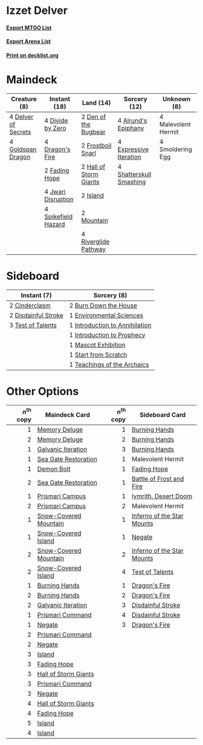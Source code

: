 # Izzet Delver

#### [Export MTGO List](../collection/Izzet%20Delver/Izzet%20Delver.txt)
#### [Export Arena List](../collection/Izzet%20Delver/Izzet%20Delver_arena.txt)
#### [Print on decklist.org](http://decklist.org/?deckmain=4%09Alrund's%20Epiphany%0A4%09Delver%20of%20Secrets%0A2%09Den%20of%20the%20Bugbear%0A4%09Divide%20by%20Zero%0A4%09Dragon's%20Fire%0A4%09Expressive%20Iteration%0A2%09Fading%20Hope%0A2%09Frostboil%20Snarl%0A4%09Goldspan%20Dragon%0A2%09Hall%20of%20Storm%20Giants%0A2%09Island%0A4%09Jwari%20Disruption%0A4%09Malevolent%20Hermit%0A2%09Mountain%0A4%09Riverglide%20Pathway%0A4%09Shatterskull%20Smashing%0A4%09Smoldering%20Egg%0A4%09Spikefield%20Hazard&deckside=2%09Burn%20Down%20the%20House%0A2%09Cinderclasm%0A2%09Disdainful%20Stroke%0A1%09Environmental%20Sciences%0A1%09Introduction%20to%20Annihilation%0A1%09Introduction%20to%20Prophecy%0A1%09Mascot%20Exhibition%0A1%09Start%20from%20Scratch%0A1%09Teachings%20of%20the%20Archaics%0A3%09Test%20of%20Talents)
# Maindeck

|                                         Creature (8)                                         |                                         Instant (18)                                         |                                            Land (14)                                            |                                           Sorcery (12)                                           |    Unknown (8)    |
|----------------------------------------------------------------------------------------------|----------------------------------------------------------------------------------------------|-------------------------------------------------------------------------------------------------|--------------------------------------------------------------------------------------------------|-------------------|
|4 [Delver of Secrets](http://gatherer.wizards.com/Pages/Card/Details.aspx?multiverseid=226749)|4 [Divide by Zero](http://gatherer.wizards.com/Pages/Card/Details.aspx?multiverseid=513518)   |2 [Den of the Bugbear](http://gatherer.wizards.com/Pages/Card/Details.aspx?multiverseid=527541)  |4 [Alrund's Epiphany](http://gatherer.wizards.com/Pages/Card/Details.aspx?multiverseid=503648)    |4 Malevolent Hermit|
|4 [Goldspan Dragon](http://gatherer.wizards.com/Pages/Card/Details.aspx?multiverseid=503751)  |4 [Dragon's Fire](http://gatherer.wizards.com/Pages/Card/Details.aspx?multiverseid=527426)    |2 [Frostboil Snarl](http://gatherer.wizards.com/Pages/Card/Details.aspx?multiverseid=513757)     |4 [Expressive Iteration](http://gatherer.wizards.com/Pages/Card/Details.aspx?multiverseid=513678) |4 Smoldering Egg   |
|                                                                                              |2 [Fading Hope](http://gatherer.wizards.com/Pages/Card/Details.aspx?multiverseid=534812)      |2 [Hall of Storm Giants](http://gatherer.wizards.com/Pages/Card/Details.aspx?multiverseid=527544)|4 [Shatterskull Smashing](http://gatherer.wizards.com/Pages/Card/Details.aspx?multiverseid=491802)|                   |
|                                                                                              |4 [Jwari Disruption](http://gatherer.wizards.com/Pages/Card/Details.aspx?multiverseid=491693) |2 [Island](http://gatherer.wizards.com/Pages/Card/Details.aspx?multiverseid=439857)              |                                                                                                  |                   |
|                                                                                              |4 [Spikefield Hazard](http://gatherer.wizards.com/Pages/Card/Details.aspx?multiverseid=491809)|2 [Mountain](http://gatherer.wizards.com/Pages/Card/Details.aspx?multiverseid=439859)            |                                                                                                  |                   |
|                                                                                              |                                                                                              |4 [Riverglide Pathway](http://gatherer.wizards.com/Pages/Card/Details.aspx?multiverseid=491920)  |                                                                                                  |                   |


# Sideboard

|                                         Instant (7)                                          |                                               Sorcery (8)                                               |
|----------------------------------------------------------------------------------------------|---------------------------------------------------------------------------------------------------------|
|2 [Cinderclasm](http://gatherer.wizards.com/Pages/Card/Details.aspx?multiverseid=491776)      |2 [Burn Down the House](http://gatherer.wizards.com/Pages/Card/Details.aspx?multiverseid=534907)         |
|2 [Disdainful Stroke](http://gatherer.wizards.com/Pages/Card/Details.aspx?multiverseid=420705)|1 [Environmental Sciences](http://gatherer.wizards.com/Pages/Card/Details.aspx?multiverseid=513477)      |
|3 [Test of Talents](http://gatherer.wizards.com/Pages/Card/Details.aspx?multiverseid=513536)  |1 [Introduction to Annihilation](http://gatherer.wizards.com/Pages/Card/Details.aspx?multiverseid=513479)|
|                                                                                              |1 [Introduction to Prophecy](http://gatherer.wizards.com/Pages/Card/Details.aspx?multiverseid=513480)    |
|                                                                                              |1 [Mascot Exhibition](http://gatherer.wizards.com/Pages/Card/Details.aspx?multiverseid=513481)           |
|                                                                                              |1 [Start from Scratch](http://gatherer.wizards.com/Pages/Card/Details.aspx?multiverseid=513591)          |
|                                                                                              |1 [Teachings of the Archaics](http://gatherer.wizards.com/Pages/Card/Details.aspx?multiverseid=513534)   |


# Other Options

|*n*<sup>th</sup> copy|                                         Maindeck Card                                          |*n*<sup>th</sup> copy|                                           Sideboard Card                                            |
|--------------------:|------------------------------------------------------------------------------------------------|--------------------:|-----------------------------------------------------------------------------------------------------|
|                    1|[Memory Deluge](http://gatherer.wizards.com/Pages/Card/Details.aspx?multiverseid=534825)        |                    1|[Burning Hands](http://gatherer.wizards.com/Pages/Card/Details.aspx?multiverseid=527422)             |
|                    2|[Memory Deluge](http://gatherer.wizards.com/Pages/Card/Details.aspx?multiverseid=534825)        |                    2|[Burning Hands](http://gatherer.wizards.com/Pages/Card/Details.aspx?multiverseid=527422)             |
|                    1|[Galvanic Iteration](http://gatherer.wizards.com/Pages/Card/Details.aspx?multiverseid=535018)   |                    3|[Burning Hands](http://gatherer.wizards.com/Pages/Card/Details.aspx?multiverseid=527422)             |
|                    1|[Sea Gate Restoration](http://gatherer.wizards.com/Pages/Card/Details.aspx?multiverseid=491706) |                    1|Malevolent Hermit                                                                                    |
|                    1|[Demon Bolt](http://gatherer.wizards.com/Pages/Card/Details.aspx?multiverseid=503741)           |                    1|[Fading Hope](http://gatherer.wizards.com/Pages/Card/Details.aspx?multiverseid=534812)               |
|                    2|[Sea Gate Restoration](http://gatherer.wizards.com/Pages/Card/Details.aspx?multiverseid=491706) |                    1|[Battle of Frost and Fire](http://gatherer.wizards.com/Pages/Card/Details.aspx?multiverseid=503820)  |
|                    1|[Prismari Campus](http://gatherer.wizards.com/Pages/Card/Details.aspx?multiverseid=513762)      |                    1|[Iymrith, Desert Doom](http://gatherer.wizards.com/Pages/Card/Details.aspx?multiverseid=527349)      |
|                    2|[Prismari Campus](http://gatherer.wizards.com/Pages/Card/Details.aspx?multiverseid=513762)      |                    2|Malevolent Hermit                                                                                    |
|                    1|[Snow-Covered Mountain](http://gatherer.wizards.com/Pages/Card/Details.aspx?multiverseid=121233)|                    1|[Inferno of the Star Mounts](http://gatherer.wizards.com/Pages/Card/Details.aspx?multiverseid=527438)|
|                    1|[Snow-Covered Island](http://gatherer.wizards.com/Pages/Card/Details.aspx?multiverseid=121130)  |                    1|[Negate](http://gatherer.wizards.com/Pages/Card/Details.aspx?multiverseid=423707)                    |
|                    2|[Snow-Covered Mountain](http://gatherer.wizards.com/Pages/Card/Details.aspx?multiverseid=121233)|                    2|[Inferno of the Star Mounts](http://gatherer.wizards.com/Pages/Card/Details.aspx?multiverseid=527438)|
|                    2|[Snow-Covered Island](http://gatherer.wizards.com/Pages/Card/Details.aspx?multiverseid=121130)  |                    4|[Test of Talents](http://gatherer.wizards.com/Pages/Card/Details.aspx?multiverseid=513536)           |
|                    1|[Burning Hands](http://gatherer.wizards.com/Pages/Card/Details.aspx?multiverseid=527422)        |                    1|[Dragon's Fire](http://gatherer.wizards.com/Pages/Card/Details.aspx?multiverseid=527426)             |
|                    2|[Burning Hands](http://gatherer.wizards.com/Pages/Card/Details.aspx?multiverseid=527422)        |                    2|[Dragon's Fire](http://gatherer.wizards.com/Pages/Card/Details.aspx?multiverseid=527426)             |
|                    2|[Galvanic Iteration](http://gatherer.wizards.com/Pages/Card/Details.aspx?multiverseid=535018)   |                    3|[Disdainful Stroke](http://gatherer.wizards.com/Pages/Card/Details.aspx?multiverseid=420705)         |
|                    1|[Prismari Command](http://gatherer.wizards.com/Pages/Card/Details.aspx?multiverseid=513706)     |                    4|[Disdainful Stroke](http://gatherer.wizards.com/Pages/Card/Details.aspx?multiverseid=420705)         |
|                    1|[Negate](http://gatherer.wizards.com/Pages/Card/Details.aspx?multiverseid=423707)               |                    3|[Dragon's Fire](http://gatherer.wizards.com/Pages/Card/Details.aspx?multiverseid=527426)             |
|                    2|[Prismari Command](http://gatherer.wizards.com/Pages/Card/Details.aspx?multiverseid=513706)     |                     |                                                                                                     |
|                    2|[Negate](http://gatherer.wizards.com/Pages/Card/Details.aspx?multiverseid=423707)               |                     |                                                                                                     |
|                    3|[Island](http://gatherer.wizards.com/Pages/Card/Details.aspx?multiverseid=439857)               |                     |                                                                                                     |
|                    3|[Fading Hope](http://gatherer.wizards.com/Pages/Card/Details.aspx?multiverseid=534812)          |                     |                                                                                                     |
|                    3|[Hall of Storm Giants](http://gatherer.wizards.com/Pages/Card/Details.aspx?multiverseid=527544) |                     |                                                                                                     |
|                    3|[Prismari Command](http://gatherer.wizards.com/Pages/Card/Details.aspx?multiverseid=513706)     |                     |                                                                                                     |
|                    3|[Negate](http://gatherer.wizards.com/Pages/Card/Details.aspx?multiverseid=423707)               |                     |                                                                                                     |
|                    4|[Hall of Storm Giants](http://gatherer.wizards.com/Pages/Card/Details.aspx?multiverseid=527544) |                     |                                                                                                     |
|                    4|[Fading Hope](http://gatherer.wizards.com/Pages/Card/Details.aspx?multiverseid=534812)          |                     |                                                                                                     |
|                    5|[Island](http://gatherer.wizards.com/Pages/Card/Details.aspx?multiverseid=439857)               |                     |                                                                                                     |
|                    4|[Island](http://gatherer.wizards.com/Pages/Card/Details.aspx?multiverseid=439857)               |                     |                                                                                                     |

